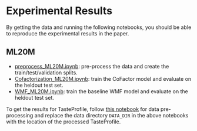 # Experimental Results
By getting the data and running the following notebooks, you should be able to reproduce the experimental results in the paper.

## ML20M
- [preprocess_ML20M.ipynb](./preprocess_ML20M.ipynb): pre-process the data and create the train/test/validation splits.
- [Cofactorization_ML20M.ipynb](./Cofactorization_ML20M.ipynb): train the CoFactor model and evaluate on the heldout test set.
- [WMF_ML20M.ipynb](./WMF_ML20M.ipynb): train the baseline WMF model and evaluate on the heldout test set.

To get the results for TasteProfile, follow [this notebook](https://github.com/dawenl/expo-mf/blob/master/src/processTasteProfile.ipynb) for data pre-processing and replace the data directory `DATA_DIR` in the above notebooks with the location of the processed TasteProfile.
